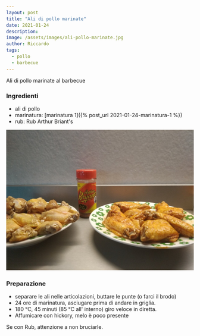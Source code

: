 ```yaml
---
layout: post
title: "Ali di pollo marinate"
date: 2021-01-24
description: 
image: /assets/images/ali-pollo-marinate.jpg
author: Riccardo
tags: 
  - pollo
  - barbecue
---
```

Ali di pollo marinate al barbecue

### Ingredienti

- ali di pollo
- marinatura: [marinatura 1]({% post_url 2021-01-24-marinatura-1 %})
- rub: Rub Arthur Briant's

![Placeholder](/assets/images/ali-pollo-marinate-2.jpg)

### Preparazione
- separare le ali nelle articolazioni, buttare le punte (o farci il brodo)
- 24 ore di marinatura, asciugare prima di andare in griglia.
- 180 °C, 45 minuti (85 °C all' interno) giro veloce in diretta.
- Affumicare con hickory, melo è poco presente

Se con Rub, attenzione a non bruciarle. 